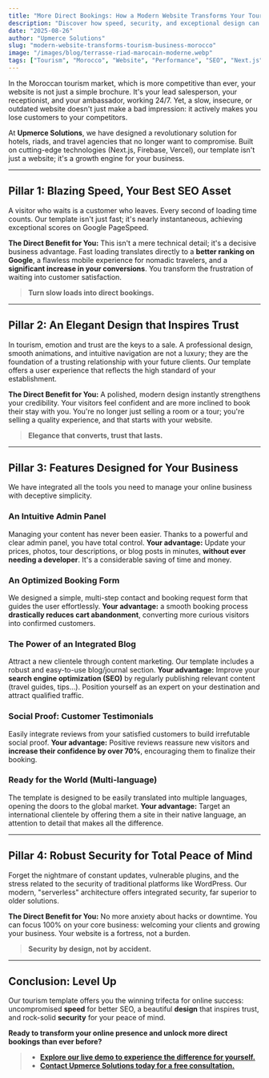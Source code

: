 ```yaml
---
title: "More Direct Bookings: How a Modern Website Transforms Your Tourism Business in Morocco"
description: "Discover how speed, security, and exceptional design can increase your direct bookings and strengthen your brand. The solution for hotels, riads, and travel agencies in Morocco."
date: "2025-08-26"
author: "Upmerce Solutions"
slug: "modern-website-transforms-tourism-business-morocco"
image: "/images/blog/terrasse-riad-marocain-moderne.webp"
tags: ["Tourism", "Morocco", "Website", "Performance", "SEO", "Next.js"]
---
```


In the Moroccan tourism market, which is more competitive than ever, your website is not just a simple brochure. It's your lead salesperson, your receptionist, and your ambassador, working 24/7. Yet, a slow, insecure, or outdated website doesn't just make a bad impression: it actively makes you lose customers to your competitors.

At **Upmerce Solutions**, we have designed a revolutionary solution for hotels, riads, and travel agencies that no longer want to compromise. Built on cutting-edge technologies (Next.js, Firebase, Vercel), our template isn't just a website; it's a growth engine for your business.



---

## **Pillar 1: Blazing Speed, Your Best SEO Asset**

A visitor who waits is a customer who leaves. Every second of loading time counts. Our template isn't just fast; it's nearly instantaneous, achieving exceptional scores on Google PageSpeed.

**The Direct Benefit for You:**
This isn't a mere technical detail; it's a decisive business advantage. Fast loading translates directly to a **better ranking on Google**, a flawless mobile experience for nomadic travelers, and a **significant increase in your conversions**. You transform the frustration of waiting into customer satisfaction.

> **Turn slow loads into direct bookings.**

---

## **Pillar 2: An Elegant Design that Inspires Trust**

In tourism, emotion and trust are the keys to a sale. A professional design, smooth animations, and intuitive navigation are not a luxury; they are the foundation of a trusting relationship with your future clients. Our template offers a user experience that reflects the high standard of your establishment.

**The Direct Benefit for You:**
A polished, modern design instantly strengthens your credibility. Your visitors feel confident and are more inclined to book their stay with you. You're no longer just selling a room or a tour; you're selling a quality experience, and that starts with your website.

> **Elegance that converts, trust that lasts.**

---

## **Pillar 3: Features Designed for Your Business**

We have integrated all the tools you need to manage your online business with deceptive simplicity.

### **An Intuitive Admin Panel**
Managing your content has never been easier. Thanks to a powerful and clear admin panel, you have total control.
**Your advantage:** Update your prices, photos, tour descriptions, or blog posts in minutes, **without ever needing a developer**. It's a considerable saving of time and money.

### **An Optimized Booking Form**
We designed a simple, multi-step contact and booking request form that guides the user effortlessly.
**Your advantage:** a smooth booking process **drastically reduces cart abandonment**, converting more curious visitors into confirmed customers.

### **The Power of an Integrated Blog**
Attract a new clientele through content marketing. Our template includes a robust and easy-to-use blog/journal section.
**Your advantage:** Improve your **search engine optimization (SEO)** by regularly publishing relevant content (travel guides, tips...). Position yourself as an expert on your destination and attract qualified traffic.

### **Social Proof: Customer Testimonials**
Easily integrate reviews from your satisfied customers to build irrefutable social proof.
**Your advantage:** Positive reviews reassure new visitors and **increase their confidence by over 70%**, encouraging them to finalize their booking.

### **Ready for the World (Multi-language)**
The template is designed to be easily translated into multiple languages, opening the doors to the global market.
**Your advantage:** Target an international clientele by offering them a site in their native language, an attention to detail that makes all the difference.

---

## **Pillar 4: Robust Security for Total Peace of Mind**

Forget the nightmare of constant updates, vulnerable plugins, and the stress related to the security of traditional platforms like WordPress. Our modern, "serverless" architecture offers integrated security, far superior to older solutions.

**The Direct Benefit for You:**
No more anxiety about hacks or downtime. You can focus 100% on your core business: welcoming your clients and growing your business. Your website is a fortress, not a burden.

> **Security by design, not by accident.**

---

## **Conclusion: Level Up**

Our tourism template offers you the winning trifecta for online success: uncompromised **speed** for better SEO, a beautiful **design** that inspires trust, and rock-solid **security** for your peace of mind.

**Ready to transform your online presence and unlock more direct bookings than ever before?**

> * [**Explore our live demo to experience the difference for yourself.**](https://tourism-agency-snowy.vercel.app/en)
> * [**Contact Upmerce Solutions today for a free consultation.**](https://www.upmerce.com/en#contact)